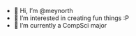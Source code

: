 - 👋 Hi, I’m @meynorth
- 👀 I’m interested in creating fun things :P
- 🌱 I’m currently a CompSci major 


<!---
meynorth/meynorth is a ✨ special ✨ repository because its `README.md` (this file) appears on your GitHub profile.
You can click the Preview link to take a look at your changes.
--->
